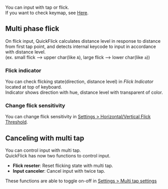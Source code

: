 You can input with tap or flick.  
If you want to check keymap, see [Here](keymap).

<a id="1"></a>
## Multi phase flick
On flick input, QuickFlick calculates distance level in response to distance from first tap point, and detects internal keycode to input in accordance with distance level.   
(ex. small flick --> upper char(like `A`), large flick --> lower char(like `a`))

### Flick indicator
You can check flicking state(direction, distance level) in *Flick Indicator* located at top of keyboard.  
Indicator shows direction with hue, distance level with transparent of color.  

### Change flick sensitivity
You can change flick sensitivity in [Settings > Horizontal/Vertical Flick Threshold](Settings#1).

<a id="2"></a>
## Canceling with multi tap
You can control input with multi tap.  
QuickFlick has now two functions to control input.
* **Flick reseter**: Reset flicking state with multi tap.
* **Input canceler**: Cancel input with twice tap.

These functions are able to toggle on-off in [Settings > Multi tap settings](Settings#2)
